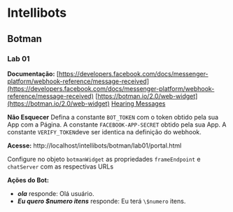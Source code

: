 # Intellibots
## Botman
### Lab 01

**Documentação:**
[https://developers.facebook.com/docs/messenger-platform/webhook-reference/message-received](https://developers.facebook.com/docs/messenger-platform/webhook-reference/message-received) 
[https://botman.io/2.0/web-widget](https://botman.io/2.0/web-widget)
[Hearing Messages](https://botman.io/2.0/receiving)

**Não Esquecer**
Defina a constante `BOT_TOKEN` com o token obtido pela sua App com a Página.
A constante `FACEBOOK-APP-SECRET` obtido pela sua App.
A constante `VERIFY_TOKEN`deve ser identica na definição do  webhook.

**Acesse:**
http://localhost/intellibots/botman/lab01/portal.html

Configure no objeto `botmanWidget` as propriedades  `frameEndpoint` e `chatServer` com as respectivas URLs


**Ações do Bot:**
 - ***ola***  responde: Olá usuário.
 - ***Eu quero \$numero itens***  responde: Eu terá `\$numero` itens.